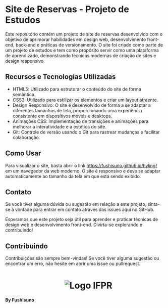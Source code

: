 # Site de Reservas - Projeto de Estudos

Este repositório contém um projeto de site de reservas desenvolvido com o objetivo de aprimorar habilidades em design web, desenvolvimento front-end, back-end e práticas de versionamento. O site foi criado como parte de um projeto de estudos e tem como propósito servir como uma plataforma de aprendizado, demonstrando técnicas modernas de criação de sites e design responsivo.

## Recursos e Tecnologias Utilizadas

-   HTML5: Utilizado para estruturar o conteúdo do site de forma semântica.
-   CSS3: Utilizado para estilizar os elementos e criar um layout atraente.
-   Design Responsivo: O site é desenvolvido de forma a se adaptar a diferentes tamanhos de tela, proporcionando uma experiência consistente em dispositivos móveis e desktops.
-   Animações CSS: Implementação de transições e animações para melhorar a interatividade e a estética do site.
-   Git: Controle de versão usando o Git para rastrear mudanças e facilitar colaboração.

## Como Usar

Para visualizar o site, basta abrir o link https://fushisuno.github.io/hyling/ em um navegador da web moderno. O site é responsivo e deve se adaptar automaticamente ao tamanho da tela em que está sendo exibido.

## Contato

Se você tiver alguma dúvida ou sugestão em relação a este projeto, sinta-se à vontade para entrar em contato através das issues aqui no GitHub.

Esperamos que este projeto seja útil para aprender e praticar técnicas de design web e desenvolvimento front-end. Divirta-se explorando e contribuindo!

## Contribuindo

Contribuições são sempre bem-vindas! Se você tiver alguma sugestão ou encontrar um erro, não hesite em abrir uma issue ou pullrequest.

## 

#      ㅤ ㅤ ㅤ ㅤ ㅤ ㅤ![Logo IFPR](https://seeklogo.com/images/I/instituto-federal-do-parana-logo-BF04AAA077-seeklogo.com.png)
**By Fushisuno**
